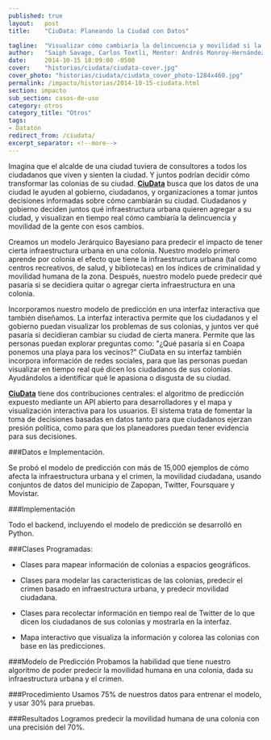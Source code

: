 ```yaml
---
published: true
layout:   post
title:    "CiuData: Planeando la Ciudad con Datos"

tagline:  "Visualizar cómo cambiaría la delincuencia y movilidad si la ciudad fuera ligeramente diferente."
author:   "Saiph Savage, Carlos Toxtli, Mentor: Andrés Monroy-Hernández"
date:     2014-10-15 18:09:00 -0500
cover:    "historias/ciudata/ciudata-cover.jpg"
cover_photo: "historias/ciudata/ciudata_cover_photo-1284x460.jpg"
permalink: /impacto/historias/2014-10-15-ciudata.html
section: impacto
sub_section: casos-de-uso
category: otros
category_title: "Otros"
tags:
- Datatón
redirect_from: /ciudata/
excerpt_separator: <!--more-->
---
```


Imagina que el alcalde de una ciudad tuviera de consultores a todos los ciudadanos que viven y sienten la ciudad. Y juntos podrían decidir cómo transformar las colonias de su ciudad. **[CiuData](http://ciudata.ml/)** busca que los datos de una ciudad le ayuden al gobierno, ciudadanos, y organizaciones a tomar juntos decisiones informadas sobre cómo cambiarán su ciudad. Ciudadanos y gobierno deciden juntos qué infraestructura urbana quieren agregar a su ciudad, y visualizan en tiempo real cómo cambiaría la delincuencia y movilidad de la gente con esos cambios.  

<!--more-->

Creamos un modelo Jerárquico Bayesiano para predecir el impacto de tener cierta infraestructura urbana en una colonia.
Nuestro modelo primero aprende por colonia el efecto que tiene la infraestructura urbana (tal como centros recreativos, de salud, y bibliotecas) en los índices de criminalidad y movilidad humana de la zona. Después, nuestro modelo puede predecir qué pasaría si se decidiera quitar o agregar cierta infraestructura en una colonia.

Incorporamos nuestro modelo de predicción en una interfaz interactiva que también diseñamos. La interfaz interactiva permite que los ciudadanos y el gobierno puedan visualizar los problemas de sus colonias, y juntos ver qué pasaría si decidieran cambiar su ciudad de cierta manera. Permite que las personas puedan explorar preguntas como: "¿Qué pasaría si en Coapa ponemos una playa para los vecinos?" CiuData en su interfaz también incorpora información de redes sociales, para que las personas puedan visualizar en tiempo real qué dicen los ciudadanos de sus colonias. Ayudándolos a identificar qué le apasiona o disgusta de su ciudad.

**[CiuData](http://ciudata.ml/)** tiene dos contribuciones centrales: el algoritmo de predicción expuesto mediante un API abierto para desarrolladores y el mapa y visualización interactiva para los usuarios. El sistema trata de fomentar la toma de decisiones basadas en datos tanto para que ciudadanos ejerzan presión política, como para que los planeadores puedan tener evidencia para sus decisiones.

###Datos e Implementación.

Se probó el modelo de predicción con más de 15,000 ejemplos de cómo afecta la infraestructura urbana y el crimen, la movilidad ciudadana, usando conjuntos de datos del municipio de Zapopan, Twitter, Foursquare y Movistar.


###Implementación

Todo el backend, incluyendo el modelo de predicción se desarrolló en Python.

###Clases Programadas:

- Clases para mapear información de colonias a espacios geográficos.

- Clases para modelar las características de las colonias, predecir el crimen basado en infraestructura urbana, y predecir movilidad ciudadana.

- Clases para recolectar información en tiempo real de Twitter de lo que dicen los ciudadanos de sus colonias y mostrarla en la interfaz.

- Mapa interactivo que visualiza la información y colorea las colonias con base en las predicciones.

###Modelo de Predicción
Probamos la habilidad que tiene nuestro algoritmo de poder predecir la movilidad humana en una colonia, dada su infraestructura urbana y el crimen.

###Procedimiento
Usamos 75% de nuestros datos para entrenar el modelo, y usar 30% para pruebas.

###Resultados
Logramos predecir la movilidad humana de una colonia con una precisión del 70%.
